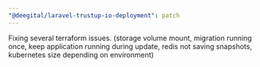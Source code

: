 ```yaml
---
"@deegital/laravel-trustup-io-deployment": patch
---
```


Fixing several terraform issues. (storage volume mount, migration running once, keep application running during update, redis not saving snapshots, kubernetes size depending on environment)
